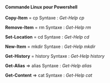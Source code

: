 #### Commande Linux pour Powershell 
**Copy-Item** = cp
Syntaxe : _Get-Help cp_

**Remove-Item** = rm
Syntaxe : _Get-Help rm_

**Set-Location** = cd
Syntaxe : _Get-Help cd_

**New-Item** =  mkdir
Syntaxe : _Get-Help mkdir_

**Get-History** = history
Syntaxe : _Get-Help history_

**Get-Alias** => alias
Syntaxe : _Get-Help alias_

**Get-Content** => cat
Syntaxe : _Get-Help cat_
